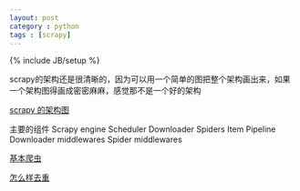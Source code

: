 ```yaml
---
layout: post
category : python
tags : [scrapy]
---
```

{% include JB/setup %}

scrapy的架构还是很清晰的，因为可以用一个简单的图把整个架构画出来，如果一个架构图得画成密密麻麻，感觉那不是一个好的架构  

[scrapy 的架构图](http://doc.scrapy.org/en/latest/topics/architecture.html 'scrapy 的架构图') 

主要的组件
Scrapy engine
Scheduler
Downloader
Spiders
Item Pipeline
Downloader middlewares
Spider middlewares

[基本爬虫](https://github.com/youngsterxyf/Translation/blob/master/Crawl-a-website-with-scrapy.rst '基本爬虫')

[怎么样去重](http://snipplr.com/view/67018/middleware-to-avoid-revisiting-already-visited-items/ '怎么样去重')


